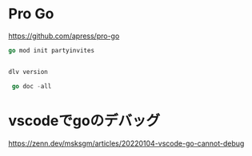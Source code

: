  # Pro Go
 https://github.com/apress/pro-go

``` go
go mod init partyinvites


dlv version

 go doc -all 

```

# vscodeでgoのデバッグ
https://zenn.dev/msksgm/articles/20220104-vscode-go-cannot-debug

